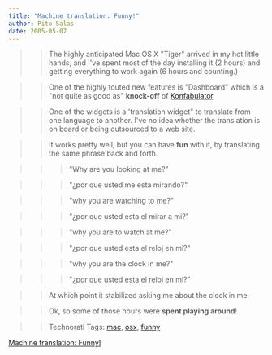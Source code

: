 ```yaml
---
title: "Machine translation: Funny!"
author: Pito Salas
date: 2005-05-07
---
```



>>

>> The highly anticipated Mac OS X "Tiger" arrived in my hot little hands, and
I've spent most of the day installing it (2 hours) and getting everything to
work again (6 hours and counting.)

>>

>> One of the highly touted new features is "Dashboard" which is a "not quite
as good as" **knock-off** of [Konfabulator](<http://www.konfabulator.com/>).

>>

>> One of the widgets is a 'translation widget" to translate from one language
to another. I've no idea whether the translation is on board or being
outsourced to a web site.

>>

>> It works pretty well, but you can have **fun** with it, by translating the
same phrase back and forth.

>>

>>> "Why are you looking at me?"

>>>

>>> "¿por que usted me esta mirando?"

>>>

>>> "why you are watching to me?"

>>>

>>> "¿por que usted esta el mirar a mi?"

>>>

>>> "why you are to watch at me?"

>>>

>>> "¿por que usted esta el reloj en mi?"

>>>

>>> "why you are the clock in me?"

>>>

>>> "¿por que usted esta el reloj en mi?"

>>

>> At which point it stabilized asking me about the clock in me.

>>

>> Ok, so some of those hours were **spent playing around**!

>>

>> Technorati Tags: [mac](<http://technorati.com/tag/mac>),
[osx](<http://technorati.com/tag/osx>),
[funny](<http://technorati.com/tag/funny>)


[Machine translation: Funny!](None)

